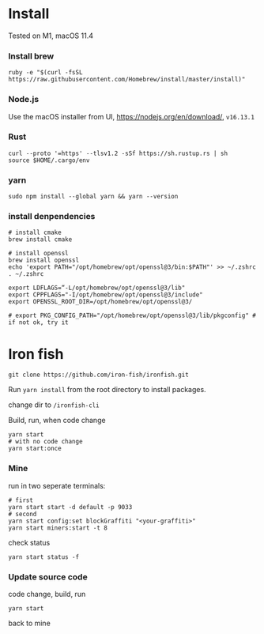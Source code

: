 # Install

Tested on M1, macOS 11.4

### Install brew

```
ruby -e "$(curl -fsSL https://raw.githubusercontent.com/Homebrew/install/master/install)"
```

### Node.js

Use the macOS installer from UI, https://nodejs.org/en/download/, `v16.13.1`

### Rust
```
curl --proto '=https' --tlsv1.2 -sSf https://sh.rustup.rs | sh
source $HOME/.cargo/env
```

### yarn

```
sudo npm install --global yarn && yarn --version
```

### install denpendencies

```
# install cmake
brew install cmake

# install openssl
brew install openssl
echo 'export PATH="/opt/homebrew/opt/openssl@3/bin:$PATH"' >> ~/.zshrc
. ~/.zshrc

export LDFLAGS=“-L/opt/homebrew/opt/openssl@3/lib"
export CPPFLAGS="-I/opt/homebrew/opt/openssl@3/include"
export OPENSSL_ROOT_DIR=/opt/homebrew/opt/openssl@3/

# export PKG_CONFIG_PATH="/opt/homebrew/opt/openssl@3/lib/pkgconfig" # if not ok, try it
```

# Iron fish

```
git clone https://github.com/iron-fish/ironfish.git
```

Run `yarn install` from the root directory to install packages.

change dir to `/ironfish-cli`

Build, run, when code change
```
yarn start
# with no code change
yarn start:once
```

### Mine
run in two seperate terminals:
```
# first
yarn start start -d default -p 9033
# second
yarn start config:set blockGraffiti "<your-graffiti>"
yarn start miners:start -t 8
```

check status
```
yarn start status -f
```

### Update source code

code change, build, run
```
yarn start
```
back to mine
